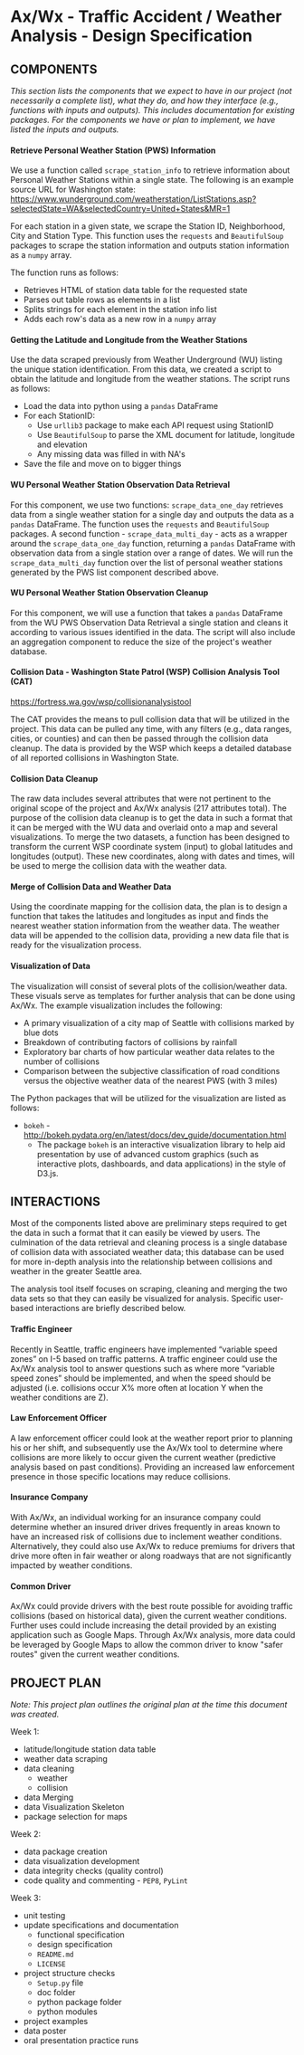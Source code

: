 Ax/Wx - Traffic Accident / Weather Analysis - Design Specification
==================================================================


COMPONENTS
----------
_This section lists the components that we expect to have in our project (not necessarily a complete list), what they do, and how they interface (e.g., functions with inputs and outputs). This includes documentation for existing packages. For the components we have or plan to implement, we have listed the inputs and outputs._

#### Retrieve Personal Weather Station (PWS) Information

We use a function called `scrape_station_info` to retrieve information about Personal Weather Stations within a single state. The following is an example source URL for Washington state:
https://www.wunderground.com/weatherstation/ListStations.asp?selectedState=WA&selectedCountry=United+States&MR=1

For each station in a given state, we scrape the Station ID, Neighborhood, City and Station Type. This function uses the `requests` and `BeautifulSoup` packages to scrape the station information and outputs station information as a `numpy` array.

The function runs as follows:

- Retrieves HTML of station data table for the requested state
- Parses out table rows as elements in a list
- Splits strings for each element in the station info list
- Adds each row's data as a new row in a `numpy` array

#### Getting the Latitude and Longitude from the Weather Stations

Use the data scraped previously from Weather Underground (WU) listing the unique station identification. From this data, we created a script to obtain the latitude and longitude from the weather stations. The script runs as follows:

- Load the data into python using a `pandas` DataFrame
- For each StationID:
    - Use `urllib3` package to make each API request using StationID
    - Use `BeautifulSoup` to parse the XML document for latitude, longitude and elevation
    - Any missing data was filled in with NA's
- Save the file and move on to bigger things

#### WU Personal Weather Station Observation Data Retrieval

For this component, we use two functions: `scrape_data_one_day` retrieves data from a single weather station for a single day and outputs the data as a `pandas` DataFrame. The function uses the `requests` and `BeautifulSoup` packages. A second function - `scrape_data_multi_day` - acts as a wrapper around the `scrape_data_one_day` function, returning a `pandas` DataFrame with observation data from a single station over a range of dates. We will run the `scrape_data_multi_day` function over the list of personal weather stations generated by the PWS list component described above.

#### WU Personal Weather Station Observation Cleanup

For this component, we will use a function that takes a `pandas` DataFrame from the WU PWS Observation Data Retrieval a single station and cleans it according to various issues identified in the data. The script will also include an aggregation component to reduce the size of the project's weather database.

#### Collision Data - Washington State Patrol (WSP) Collision Analysis Tool (CAT)
https://fortress.wa.gov/wsp/collisionanalysistool

The CAT provides the means to pull collision data that will be utilized in the project. This data can be pulled any time, with any filters (e.g., data ranges, cities, or counties) and can then be passed through the collision data cleanup. The data is provided by the WSP which keeps a detailed database of all reported collisions in Washington State. 

#### Collision Data Cleanup

The raw data includes several attributes that were not pertinent to the original scope of the project and Ax/Wx analysis (217 attributes total). The purpose of the collision data cleanup is to get the data in such a format that it can be merged with the WU data and overlaid onto a map and several visualizations. To merge the two datasets, a function has been designed to transform the current WSP coordinate system (input) to global latitudes and longitudes (output). These new coordinates, along with dates and times, will be used to merge the collision data with the weather data.

#### Merge of Collision Data and Weather Data

Using the coordinate mapping for the collision data, the plan is to design a function that takes the latitudes and longitudes as input and finds the nearest weather station information from the weather data. The weather data will be appended to the collision data, providing a new data file that is ready for the visualization process.

#### Visualization of Data

The visualization will consist of several plots of the collision/weather data. These visuals serve as templates for further analysis that can be done using Ax/Wx. The example visualization includes the following:

- A primary visualization of a city map of Seattle with collisions marked by blue dots
- Breakdown of contributing factors of collisions by rainfall
- Exploratory bar charts of how particular weather data relates to the number of collisions
- Comparison between the subjective classification of road conditions versus the objective weather data of the nearest PWS (with 3 miles)

The Python packages that will be utilized for the visualization are listed as follows:

- `bokeh` - http://bokeh.pydata.org/en/latest/docs/dev_guide/documentation.html
	- The package `bokeh` is an interactive visualization library to help aid presentation by use of advanced custom graphics (such as interactive plots, dashboards, and data applications) in the style of D3.js.


INTERACTIONS
------------

Most of the components listed above are preliminary steps required to get the data in such a format that it can easily be viewed by users. The culmination of the data retrieval and cleaning process is a single database of collision data with associated weather data; this database can be used for more in-depth analysis into the relationship between collisions and weather in the greater Seattle area.

The analysis tool itself focuses on scraping, cleaning and merging the two data sets so that they can easily be visualized for analysis. Specific user-based interactions are briefly described below.

#### Traffic Engineer

Recently in Seattle, traffic engineers have implemented “variable speed zones” on I-5 based on traffic patterns. A traffic engineer could use the Ax/Wx analysis tool to answer questions such as where more “variable speed zones” should be implemented, and when the speed should be adjusted (i.e. collisions occur X% more often at location Y when the weather conditions are Z).

#### Law Enforcement Officer

A law enforcement officer could look at the weather report prior to planning his or her shift, and subsequently use the Ax/Wx tool to determine where collisions are more likely to occur given the current weather (predictive analysis based on past conditions). Providing an increased law enforcement presence in those specific locations may reduce collisions.

#### Insurance Company

With Ax/Wx, an individual working for an insurance company could determine whether an insured driver drives frequently in areas known to have an increased risk of collisions due to inclement weather conditions. Alternatively, they could also use Ax/Wx to reduce premiums for drivers that drive more often in fair weather or along roadways that are not significantly impacted by weather conditions.

#### Common Driver

Ax/Wx could provide drivers with the best route possible for avoiding traffic collisions (based on historical data), given the current weather conditions. Further uses could include increasing the detail provided by an existing application such as Google Maps. Through Ax/Wx analysis, more data could be leveraged by Google Maps to allow the common driver to know "safer routes" given the current weather conditions.


PROJECT PLAN
------------
_Note: This project plan outlines the original plan at the time this document was created._

Week 1:

- latitude/longitude station data table
- weather data scraping
- data cleaning
	- weather
	- collision
- data Merging
- data Visualization Skeleton
- package selection for maps

Week 2:

- data package creation
- data visualization development
- data integrity checks (quality control)
- code quality and commenting - `PEP8`, `PyLint`

Week 3:

- unit testing
- update specifications and documentation
	 - functional specification
	 - design specification
	 - `README.md`
	 - `LICENSE`
- project structure checks
	- `Setup.py` file
	- doc folder
	- python package folder
	- python modules
- project examples
- data poster
- oral presentation practice runs
